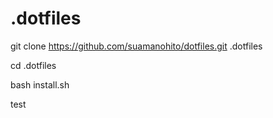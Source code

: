 # .dotfiles

git clone https://github.com/suamanohito/dotfiles.git .dotfiles

cd .dotfiles

bash install.sh

test
